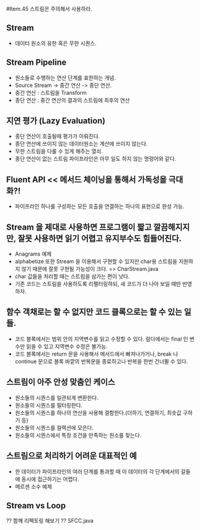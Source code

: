 #Item.45 스트림은 주의해서 사용하라.

##  Stream
 - 데이터 원소의 유한 혹은 무한 시퀀스.

## Stream Pipeline 
 - 원소들로 수행하는 연산 단계를 표한하는 개념.  
 - Source Stream -> 중간 연산 -> 종단 연산.
 - 중간 연산 : 스트림을 Transform
 - 종단 연산 : 중간 연산의 결과의 스트림에 최후의 연산
 
## 지연 평가 (Lazy Evaluation)
 - 종단 연산이 호출될때 평가가 이뤄진다.
 - 종단 연산에 쓰이지 않는 데이터원소는 계산에 쓰이지 않는다.
 - 무한 스트림을 다룰 수 있게 해주는 열쇠.
 - 종단 연산이 없는 스트림 파이프라인은 아무 일도 하지 않는 명령어와 같다.

## Fluent API << 메서드 체이닝을 통해서 가독성을 극대화?!
 - 파이프라인 하나를 구성하는 모든 호출을 연결하는 하나의 표현으로 완성 가능.

## Stream 을 제대로 사용하면 프로그램이 짧고 깔끔해지지만, 잘못 사용하면 읽기 어렵고 유지부수도 힘들어진다.
 - Anagrams 예제
 - alphabetize 또한 Stream 을 이용해서 구현할 수 있지만 char용 스트림을 지원하지 않기 때문에 잘못 구현될 가능성이 크다. => CharStream.java
 - char 값들을 처리할 때는 스트림을 삼가는 편이 낫다.
 - 기존 코드는 스트림을 사용하도록 리펠터링하되, 새 코드가 더 나아 보일 때만 반영하자.

## 함수 객채로는 할 수 없지만 코드 클록으로는 할 수 있는 일들. 
 - 코드 블록에서는 범위 안의 지역변수를 읽고 수정할 수 있다. 람다에서는 final 인 변수만 읽을 수 있고 지역변수 수정은 불가능.
 - 코드 블록에서는 return 문을 사용해서 메서드에서 빠져나가거나, break 나 continue 문으로 블록 바깥의 반복문을 종료하고나 반복을 한번 건너뛸 수 있다.
 
## 스트림이 아주 안성 맞춤인 케이스
 - 원소들의 시퀀스를 일관되게 변환한다.
 - 원소들의 시퀀스를 필터링한다.
 - 원소들의 시퀀스를 하나의 연산을 사용해 결함한다.(더하기, 연결하기, 최솟값 구하기 등)
 - 원소들의 시퀀스를 컬렉션에 모은다.
 - 원소들의 시퀀스에서 특정 조건을 만족하는 원소를 찾는다.
 
## 스트림으로 처리하기 어려운 대표적인 예
 - 한 데이터가 파이프라인의 여러 단계를 통과할 때 이 데이터의 각 단계에서의 갈들에 동시에 접근하기는 어렵다.
 - 메르센 소수 예제

## Stream vs Loop

?? 함꼐 리펙토링 해보기 ??
SFCC.java


